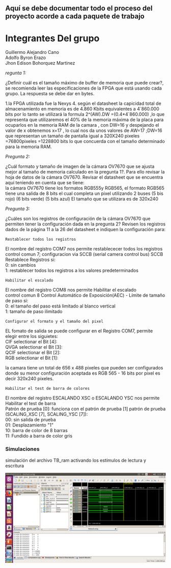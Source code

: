 ## Aquí se debe  documentar todo el proceso del proyecto acorde a cada paquete de trabajo


Integrantes Del grupo
=======================
Guillermo Alejandro Cano  
Adolfo Byron Erazo  
Jhon Edison Bohorquez Martinez  

*regunta 1:*

¿Definir cuál es el tamaño máximo de buffer de memoria que puede crear?, se recomienda leer las especificaciones de la FPGA que está usando cada grupo. La respuesta se debe dar en bytes.

1.la FPGA  utilizada fue la Nexys 4. según el datasheet la capicidad total de almacenamiento en memoria es de
4.860 Kbits equivalentes a 4´860.000 bits por lo tanto
se utilizará la formula 2^(AW).DW =(0.4*4´860.000) ,lo que representa que utilizaremos el 40% de la memoria máxima de la placa para ocuparlos en la  memoria RAM de la camara , con DW=16 y despejando el valor de x obtenemos x=17 , lo cual nos da unos valores de AW=17 ;DW=16 que representan un tamaño de pantalla igual a
320X240 pixeles =76800pixeles =1228800 bits lo que concuerda con el tamaño determinado para la memoria RAM.




*Pregunta 2:*

¿Cuál formato y tamaño de imagen de la cámara OV7670 que se ajusta mejor al tamaño de memoria calculado en la pregunta 1?. Para ello revisar la hoja de datos de la cámara OV7670. Revisar el datasheet que se encuentra aquí
teniendo en cuenta que se tiene:  
la cámara OV7670 tiene los formatos RGB555y RGB565, el formato RGB565 tiene una salida de 8 bits el cual completa un pixel utilizando 2 buses (5 bis rojo)  (6 bits verde) (5 bits azul)
El tamaño que se utilizara es de 320x240  


*Pregunta 3:*

¿Cuáles son los registros de configuración de la cámara OV7670 que permiten tener la configuración dada en la pregunta 2? Revisen los registros dados de la página 11 a la 26 del datasheet e indiquen la configuración para:

    Restablecer todos los registros

El nombre del registro COM7 nos permite restablececer todos los registros  
control comun 7; configuracion via SCCB (serial camera control bus)
SCCB Restablece Registros si:  
0: sin cambios  
1: restablecer todos los registros a los valores predeterminados

    Habilitar el escalado
El nombre del registro COM8 nos permite Habilitar el escalado  
control comun 8
Control Automático de Exposición(AEC) - Límite de tamaño de paso si:  
0: el tamaño del paso está limitado al blanco vertical  
1: tamaño de paso ilimitado

    Configurar el formato y el tamaño del pixel
   
EL fomato de salida se puede configurar en el Registro COM7, permite elegir entre los siguietes:     
CIF   selectionar el  Bit [4]:   
QVGA selectionar el Bit [3]:   
QCIF selectionar el  Bit [2]:  
RGB selectionar el Bit [1]:   

la camara tiene un total de 656 x 488 pixeles que pueden ser configurados donde su menor configuración aceptada es RGB 565 - 16 bits por pixel es decir 320x240 pixeles. 

    Habilitar el test de barra de colores
El nombre del registro ESCALANDO XSC o ESCALANDO YSC nos permite Habilitar el test de barra  
Patrón de prueba [0]: funciona con el patrón de prueba [1] patrón de prueba (SCALING_XSC [7], SCALING_YSC [7]):   
00: sin salida de prueba  
01: Desplazamiento "1"  
10: barra de color de 8 barras  
11: Fundido a barra de color gris  

### Simulaciones

simulación del archivo TB_ram  activando los  estímulos de lectura y escritura  


![simulacion](./figs/foto1.png)

